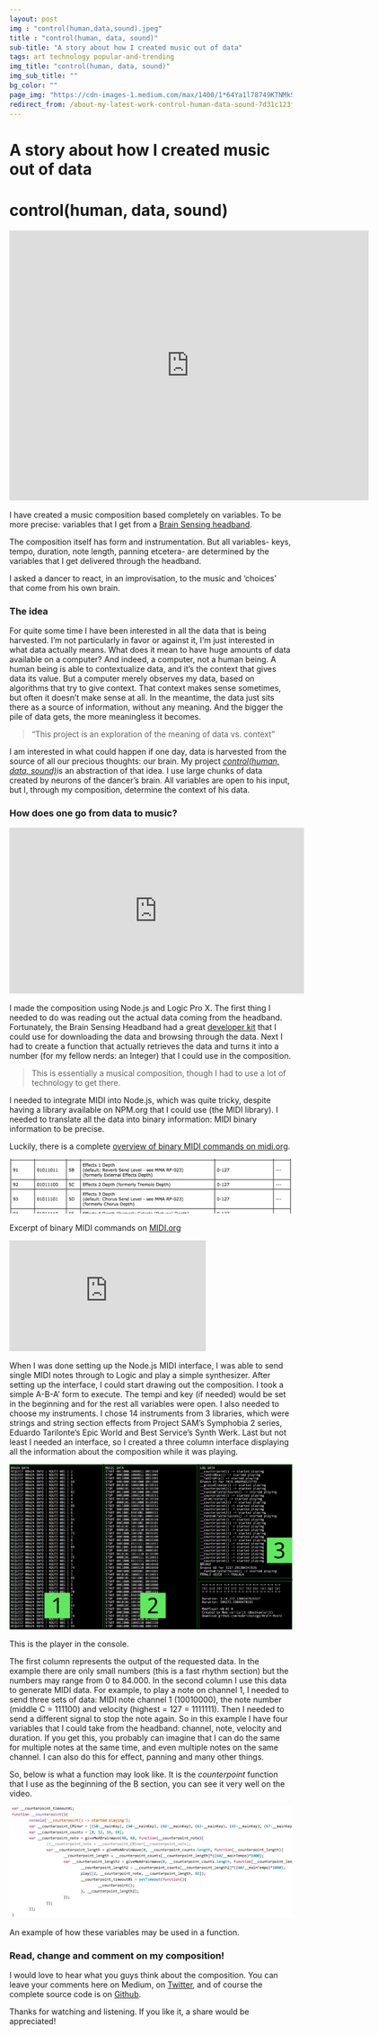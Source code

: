 ```yaml
---
layout: post
img : "control(human,data,sound).jpeg"
title : "control(human, data, sound)"
sub-title: "A story about how I created music out of data"
tags: art technology popular-and-trending
img_title: "control(human, data, sound)"
img_sub_title: ""
bg_color: ""
page_img: "https://cdn-images-1.medium.com/max/1400/1*64Ya1l78749KTNMkSTzj9Q.jpeg"
redirect_from: /about-my-latest-work-control-human-data-sound-7d31c123f4ee/
---
```

# A story about how I created music out of data
# control(human, data, sound)

<iframe src="https://www.youtube.com/embed/TlUoTNzPuf8?feature=oembed" width="640" height="480" frameborder="0" scrolling="no"></iframe>


I have created a music composition based completely on variables. To be more precise: variables that I get from a [Brain Sensing headband](http://www.choosemuse.com).

The composition itself has form and instrumentation. But all variables- keys, tempo, duration, note length, panning etcetera- are determined by the variables that I get delivered through the headband.

I asked a dancer to react, in an improvisation, to the music and ‘choices’ that come from his own brain.

### The idea

For quite some time I have been interested in all the data that is being harvested. I’m not particularly in favor or against it, I’m just interested in what data actually means. What does it mean to have huge amounts of data available on a computer? And indeed, a computer, not a human being. A human being is able to contextualize data, and it’s the context that gives data its value. But a computer merely observes my data, based on algorithms that try to give context. That context makes sense sometimes, but often it doesn’t make sense at all. In the meantime, the data just sits there as a source of information, without any meaning. And the bigger the pile of data gets, the more meaningless it becomes.

> “This project is an exploration of the meaning of data vs. context”

I am interested in what could happen if one day, data is harvested from the source of all our precious thoughts: our brain. My project [_control(human, data, sound)_](https://vimeo.com/114393301)is an abstraction of that idea. I use large chunks of data created by neurons of the dancer’s brain. All variables are open to his input, but I, through my composition, determine the context of his data.

### How does one go from data to music?

<iframe src="https://player.vimeo.com/video/114440097" width="525" height="295" frameborder="0" scrolling="no"></iframe>

I made the composition using Node.js and Logic Pro X. The first thing I needed to do was reading out the actual data coming from the headband. Fortunately, the Brain Sensing Headband had a great [developer kit](http://www.choosemuse.com/developer-kit/) that I could use for downloading the data and browsing through the data. Next I had to create a function that actually retrieves the data and turns it into a number (for my fellow nerds: an Integer) that I could use in the composition.

> This is essentially a musical composition, though I had to use a lot of technology to get there.

I needed to integrate MIDI into Node.js, which was quite tricky, despite having a library available on NPM.org that I could use (the MIDI library). I needed to translate all the data into binary information: MIDI binary information to be precise.

Luckily, there is a complete [overview of binary MIDI commands on midi.org](http://www.midi.org/techspecs/midimessages.php).

![](/assets/images/13-1.png)

Excerpt of binary MIDI commands on [MIDI.org](http://midi.org)

<iframe src="https://www.youtube.com/embed/ux-jPk_jK5U?feature=oembed" width="350" height="197" frameborder="0" scrolling="no"></iframe>

When I was done setting up the Node.js MIDI interface, I was able to send single MIDI notes through to Logic and play a simple synthesizer. After setting up the interface, I could start drawing out the composition. I took a simple A-B-A’ form to execute. The tempi and key (if needed) would be set in the beginning and for the rest all variables were open. I also needed to choose my instruments. I chose 14 instruments from 3 libraries, which were strings and string section effects from Project SAM’s Symphobia 2 series, Eduardo Tarilonte’s Epic World and Best Service’s Synth Werk.
Last but not least I needed an interface, so I created a three column interface displaying all the information about the composition while it was playing.

![](/assets/images/13-2.png)

This is the player in the console.

The first column represents the output of the requested data. In the example there are only small numbers (this is a fast rhythm section) but the numbers may range from 0 to 84.000\. In the second column I use this data to generate MIDI data. For example, to play a note on channel 1, I needed to send three sets of data: MIDI note channel 1 (10010000), the note number (middle C = 111100) and velocity (highest = 127 = 1111111). Then I needed to send a different signal to stop the note again. So in this example I have four variables that I could take from the headband: channel, note, velocity and duration. If you get this, you probably can imagine that I can do the same for multiple notes at the same time, and even multiple notes on the same channel. I can also do this for effect, panning and many other things.

So, below is what a function may look like. It is the _counterpoint_ function that I use as the beginning of the B section, you can see it very well on the video.

![](/assets/images/13-3.png)

An example of how these variables may be used in a function.

### Read, change and comment on my composition!

I would love to hear what you guys think about the composition. You can leave your comments here on Medium, on [Twitter](https://twitter.com/bobvanluijt), and of course the complete source code is on [Github](https://github.com/kubrickology/Brain-Music).

Thanks for watching and listening. If you like it, a share would be appreciated!
